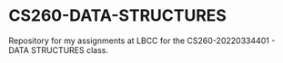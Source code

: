 # CS260-DATA-STRUCTURES
Repository for my assignments at LBCC for the CS260-20220334401 - DATA STRUCTURES class.
